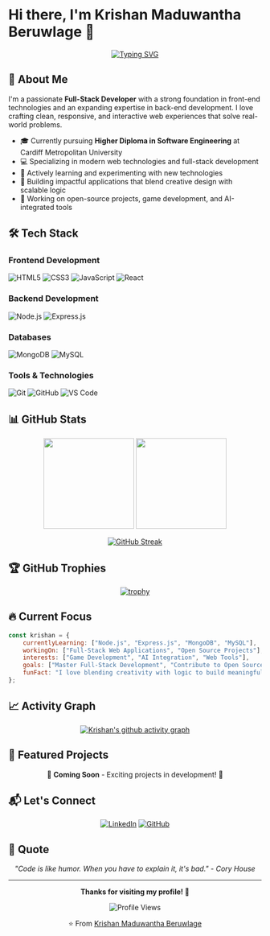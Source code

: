 # Hi there, I'm Krishan Maduwantha Beruwlage 👋

<div align="center">
  
[![Typing SVG](https://readme-typing-svg.herokuapp.com?font=Fira+Code&pause=1000&color=2196F3&center=true&vCenter=true&width=435&lines=Full-Stack+Developer;Software+Engineering+Student;Open+Source+Enthusiast;Problem+Solver)](https://git.io/typing-svg)

</div>

## 🚀 About Me

I'm a passionate **Full-Stack Developer** with a strong foundation in front-end technologies and an expanding expertise in back-end development. I love crafting clean, responsive, and interactive web experiences that solve real-world problems.

- 🎓 Currently pursuing **Higher Diploma in Software Engineering** at Cardiff Metropolitan University
- 💻 Specializing in modern web technologies and full-stack development
- 🌱 Actively learning and experimenting with new technologies
- 🎯 Building impactful applications that blend creative design with scalable logic
- 🔬 Working on open-source projects, game development, and AI-integrated tools

## 🛠️ Tech Stack

### Frontend Development
![HTML5](https://img.shields.io/badge/HTML5-E34F26?style=for-the-badge&logo=html5&logoColor=white)
![CSS3](https://img.shields.io/badge/CSS3-1572B6?style=for-the-badge&logo=css3&logoColor=white)
![JavaScript](https://img.shields.io/badge/JavaScript-F7DF1E?style=for-the-badge&logo=javascript&logoColor=black)
![React](https://img.shields.io/badge/React-20232A?style=for-the-badge&logo=react&logoColor=61DAFB)

### Backend Development
![Node.js](https://img.shields.io/badge/Node.js-43853D?style=for-the-badge&logo=node.js&logoColor=white)
![Express.js](https://img.shields.io/badge/Express.js-404D59?style=for-the-badge&logo=express&logoColor=white)

### Databases
![MongoDB](https://img.shields.io/badge/MongoDB-4EA94B?style=for-the-badge&logo=mongodb&logoColor=white)
![MySQL](https://img.shields.io/badge/MySQL-00000F?style=for-the-badge&logo=mysql&logoColor=white)

### Tools & Technologies
![Git](https://img.shields.io/badge/Git-F05032?style=for-the-badge&logo=git&logoColor=white)
![GitHub](https://img.shields.io/badge/GitHub-100000?style=for-the-badge&logo=github&logoColor=white)
![VS Code](https://img.shields.io/badge/VS_Code-0078D4?style=for-the-badge&logo=visual%20studio%20code&logoColor=white)

## 📊 GitHub Stats

<div align="center">
  
<img height="180em" src="https://github-readme-stats.vercel.app/api?username=beruwalage-krishan-maduwantha&show_icons=true&theme=tokyonight&include_all_commits=true&count_private=true"/>
<img height="180em" src="https://github-readme-stats.vercel.app/api/top-langs/?username=beruwalage-krishan-maduwantha&layout=compact&langs_count=7&theme=tokyonight"/>

</div>

<div align="center">
  
[![GitHub Streak](https://streak-stats.demolab.com?user=beruwalage-krishan-maduwantha&theme=tokyonight&hide_border=true)](https://git.io/streak-stats)

</div>

## 🏆 GitHub Trophies

<div align="center">
  
[![trophy](https://github-profile-trophy.vercel.app/?username=beruwalage-krishan-maduwantha&theme=tokyonight&no-frame=true&no-bg=false&margin-w=4)](https://github.com/ryo-ma/github-profile-trophy)

</div>

## 🔥 Current Focus

```javascript
const krishan = {
    currentlyLearning: ["Node.js", "Express.js", "MongoDB", "MySQL"],
    workingOn: ["Full-Stack Web Applications", "Open Source Projects"],
    interests: ["Game Development", "AI Integration", "Web Tools"],
    goals: ["Master Full-Stack Development", "Contribute to Open Source"],
    funFact: "I love blending creativity with logic to build meaningful applications"
};
```

## 📈 Activity Graph

<div align="center">
  
[![Krishan's github activity graph](https://github-readme-activity-graph.vercel.app/graph?username=beruwalage-krishan-maduwantha&theme=tokyo-night)](https://github.com/ashutosh00710/github-readme-activity-graph)

</div>

## 🚀 Featured Projects

<!-- You can add your featured projects here -->
<div align="center">
  
🌟 **Coming Soon** - Exciting projects in development! 🌟

</div>

## 📬 Let's Connect

<div align="center">

[![LinkedIn](https://img.shields.io/badge/LinkedIn-0077B5?style=for-the-badge&logo=linkedin&logoColor=white)](https://www.linkedin.com/in/krishan-maduwantha-a6181b302/)
[![GitHub](https://img.shields.io/badge/GitHub-100000?style=for-the-badge&logo=github&logoColor=white)](https://github.com/beruwalage-krishan-maduwantha)

</div>

## 💭 Quote

<div align="center">
  
*"Code is like humor. When you have to explain it, it's bad." - Cory House*

</div>

---

<div align="center">

**Thanks for visiting my profile! 🚀**

![Profile Views](https://komarev.com/ghpvc/?username=beruwalage-krishan-maduwantha&color=blue&style=flat-square)

⭐️ From [Krishan Maduwantha Beruwlage](https://github.com/beruwalage-krishan-maduwantha)

</div>

